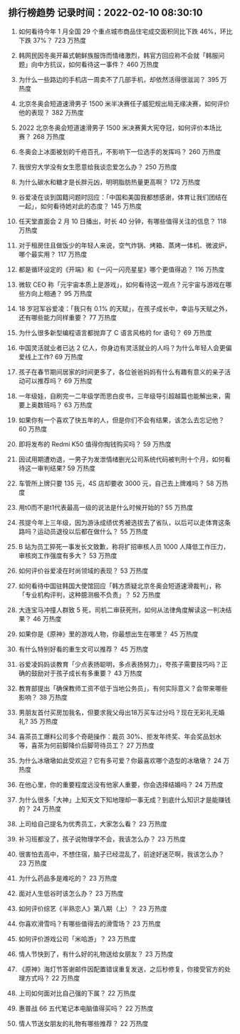 
## 排行榜趋势 记录时间：2022-02-10 08:30:10
  
  1. 如何看待今年 1 月全国 29 个重点城市商品住宅成交面积同比下跌 46%，环比下跌 37%？ 723 万热度
    
  2. 韩网民因冬奥开幕式朝鲜族服饰而情绪激烈，韩官方回应称不会就「韩服问题」向中方抗议，如何看待这一事件？ 460 万热度
    
  3. 为什么一些路边的手机店一周卖不了几部手机，却依然活得很滋润？ 395 万热度
    
  4. 北京冬奥会短道速滑男子 1500 米半决赛任子威犯规出局无缘决赛，如何评价他的表现？ 382 万热度
    
  5. 2022 北京冬奥会短道速滑男子 1500 米决赛黄大宪夺冠，如何评价本场比赛？ 268 万热度
    
  6. 冬奥会上冰面被划的千疮百孔，不影响下一位选手的发挥吗？ 260 万热度
    
  7. 我很穷大学没有女生愿意给我谈恋爱怎么办？ 250 万热度
    
  8. 为什么碳水和糖才是长胖元凶，明明脂肪热量更高啊？ 172 万热度
    
  9. 谷爱凌在谈到国籍问题时回应：「中国和美国我都想感谢，体育让我们团结在一起」，如何看待她对此的态度？ 145 万热度
    
  10. 任天堂直面会 2 月 10 日播出，时长 40 分钟，有哪些值得关注的信息？ 118 万热度
    
  11. 对于租房住且做饭少的年轻人来说，空气炸锅、烤箱、蒸烤一体机、微波炉，哪个最实用？ 117 万热度
    
  12. 都是循环设定的《开端》和《一闪一闪亮星星》哪个更值得追？ 116 万热度
    
  13. 微软 CEO 称「元宇宙本质上是游戏」，如何看待这一观点？元宇宙与游戏在哪些方向上相通？ 95 万热度
    
  14. 18 岁冠军谷爱凌：「我只有 0.1% 的天赋」，在孩子成长中，幸运与天赋之外，还有哪些能力同样重要？ 77 万热度
    
  15. 为什么很多新型编程语言都抛弃了 C 语言风格的 for 语句？ 69 万热度
    
  16. 中国灵活就业者已达 2 亿人，你身边有灵活就业的人吗？为什么年轻人会更偏爱线上工作? 69 万热度
    
  17. 孩子在春节期间居家的时间更多了，各位爸爸妈妈有什么有趣有意义的亲子活动可以推荐吗？ 69 万热度
    
  18. 一年级娃，自刷完一二年级学而思白皮书，三年级导引超越篇也能解出来，需要上奥数班吗？ 63 万热度
    
  19. 如果你有一个喜欢了快五年的人，但是你们不会有结果，该怎么去忘记他？ 60 万热度
    
  20. 即将发布的 Redmi K50 值得你掏钱购买吗？ 59 万热度
    
  21. 因试用期遭劝退，一男子为发泄情绪删光公司系统代码被判刑十个月，如何看待这一审判结果? 59 万热度
    
  22. 车管所上牌只要 135 元，4S 店却要收 3000 元，自己去上牌难吗？ 58 万热度
    
  23. 用t0而不是t1代表最高一级的说法是什么时候开始的? 55 万热度
    
  24. 孩提今年上三年级，因为游泳成绩优秀被选拔去了省队，以后可以走体育这条路吗？运动员退役以后都在做什么？ 55 万热度
    
  25. B 站为员工猝死一事发长文致歉，称将扩招审核人员 1000 人降低工作压力，审核岗工作强度有多大？ 53 万热度
    
  26. 如何评价谷爱凌在时尚领域的表现？ 53 万热度
    
  27. 如何看待中国驻韩国大使馆回应「韩方质疑北京冬奥会短道速滑裁判」，称「专业机构评判，这种臆测极不负责」？ 52 万热度
    
  28. 大连宝马冲撞人群致 5 死，司机二审获死刑，如何从法律角度解读这一判决结果？ 46 万热度
    
  29. 如果你是《原神》里的游戏人物，你最想出生在哪里？ 45 万热度
    
  30. 有什么特别好看的重生文可以推荐？ 45 万热度
    
  31. 谷爱凌妈妈谈教育「少点表扬聪明，多点表扬努力」，夸孩子需要技巧吗？正确的鼓励对于孩子成长有多重要？ 43 万热度
    
  32. 教育部提出「确保教师工资不低于当地公务员」，有何实际意义？会带来哪些影响？ 38 万热度
    
  33. 男朋友首付买房加我名，但要求我父母出18万买车过分吗？现在无彩礼无婚礼? 35 万热度
    
  34. 喜茶员工爆料公司多个奇葩操作：裁员 30%、拒发年终奖、年会奖品划水等，喜茶为何前脚降价后脚苛待员工？ 27 万热度
    
  35. 为什么冰墩墩如此受欢迎？它有多可爱？你最喜欢哪个造型的冰墩墩？ 24 万热度
    
  36. 在他心里，你的重要程度远没有他家人重要，你会选择结婚吗？ 24 万热度
    
  37. 为什么很多「大神」上知天文下知地理却一事无成？到底什么知识才是能赚钱的？ 24 万热度
    
  38. 上司给自己提名为优秀员工，大家怎么看？ 23 万热度
    
  39. 补习班都没了，孩子说物理学不会，我该怎么办？ 23 万热度
    
  40. 很害怕去高中，不想住宿，脑子已经混乱了，前途好迷茫啊，我该怎么办？ 23 万热度
    
  41. 为什么药品多是难吃的？ 23 万热度
    
  42. 面对人生低谷时该怎么办？ 23 万热度
    
  43. 如何评价综艺《半熟恋人》第八期（上）？ 23 万热度
    
  44. 你喜欢滑雪吗？有哪些值得去的滑雪场？ 23 万热度
    
  45. 如何评价游戏公司「米哈游」？ 23 万热度
    
  46. 情人节快到了，有什么好的礼物送给女朋友？ 23 万热度
    
  47. 《原神》海灯节答谢邮件因配置错误重复发送，之后秒修复，你接受官方的处理方式吗？ 22 万热度
    
  48. 上司如何面对比自己强的下属？ 22 万热度
    
  49. 惠普战 66 五代笔记本电脑值得买吗？ 22 万热度
    
  50. 情人节送女朋友的礼物有哪些推荐？ 22 万热度
    